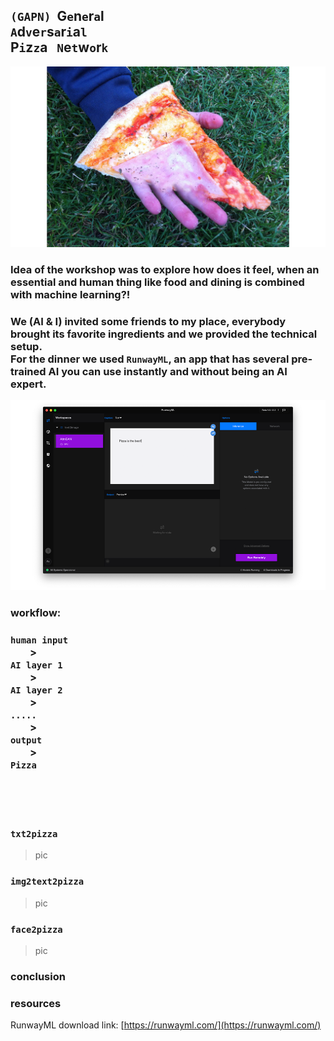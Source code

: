 ## `(GAPN)`&nbsp;&nbsp;G`e`n`e`r`a`l &nbsp;&nbsp;<br>`A`d`v`e`r`s`a`r`i`a`l`&nbsp;&nbsp; <br> P`i`z`z`a &nbsp;&nbsp;`N`e`t`w`o`r`k`

![a](img/1_pizza-is-god.jpg)

### Idea of the workshop was to explore how does it feel, when an essential and human thing like food and dining is combined with machine learning?!
### We (AI & I) invited some friends to my place, everybody brought its favorite ingredients and we provided the technical setup. <br>For the dinner we used `RunwayML`, an app that has several pre-trained AI you can use instantly and without being an AI expert.   

![a](img/2_runway-2.png)
   

### workflow:
### `human input` <br>&nbsp;&nbsp;&nbsp;&nbsp;&nbsp;&nbsp;&nbsp;&nbsp;><br> `AI layer 1`<br>&nbsp;&nbsp;&nbsp;&nbsp;&nbsp;&nbsp;&nbsp;&nbsp;><br> `AI layer 2`<br>&nbsp;&nbsp;&nbsp;&nbsp;&nbsp;&nbsp;&nbsp;&nbsp;><br> `.....` <br>&nbsp;&nbsp;&nbsp;&nbsp;&nbsp;&nbsp;&nbsp;&nbsp;><br> `output`<br>&nbsp;&nbsp;&nbsp;&nbsp;&nbsp;&nbsp;&nbsp;&nbsp;><br> `Pizza`  
   
<br><br><br>

### `txt2pizza`
> pic
### `img2text2pizza`
> pic
### `face2pizza`
> pic

### conclusion


### resources   
RunwayML download link: [https://runwayml.com/](https://runwayml.com/)     



